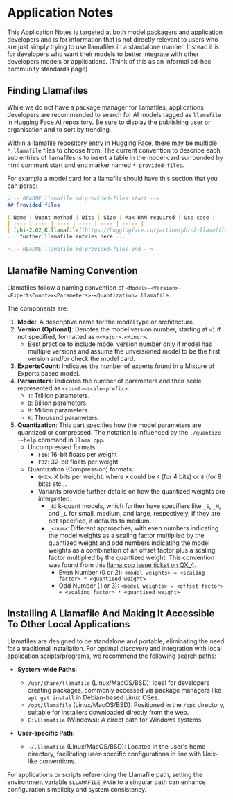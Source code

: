 # Application Notes

This Application Notes is targeted at both model packagers and application developers and is for information that is not directly relevant to users who are just simply trying to use llamafiles in a standalone manner. Instead it is for developers who want their models to better integrate with other developers models or applications. (Think of this as an informal ad-hoc community standards page)

## Finding Llamafiles

While we do not have a package manager for llamafiles, applications developers are recommended
to search for AI models tagged as `llamafile` in Hugging Face AI repository.
Be sure to display the publishing user or organisation and to sort by trending.

Within a llamafile repository entry in Hugging Face, there may be multiple `*.llamafile` files
to choose from. The current convention to describe each sub entries of llamafiles is to 
insert a table in the model card surrounded by html comment start and end marker named `*-provided-files`.

For example a model card for a llamafile should have this section that you can parse:

```markdown
<!-- README_llamafile.md-provided-files start -->
## Provided files

| Name | Quant method | Bits | Size | Max RAM required | Use case |
| ---- | ---- | ---- | ---- | ---- | ----- |
| [phi-2.Q2_K.llamafile](https://huggingface.co/jartine/phi-2-llamafile/blob/main/phi-2.Q2_K.llamafile) | Q2_K | 2 | 1.17 GB| 3.67 GB | smallest, significant quality loss - not recommended for most purposes |
... further llamafile entries here ...

<!-- README_llamafile.md-provided-files end -->
```

## Llamafile Naming Convention

Llamafiles follow a naming convention of `<Model>-<Version>-<ExpertsCount>x<Parameters>-<Quantization>.llamafile`.

The components are:
1. **Model**: A descriptive name for the model type or architecture.
2. **Version (Optional)**: Denotes the model version number, starting at `v1` if not specified, formatted as `v<Major>.<Minor>`.
    - Best practice to include model version number only if model has multiple versions and assume the unversioned model to be the first version and/or check the model card.
3. **ExpertsCount**: Indicates the number of experts found in a Mixture of Experts based model.
4. **Parameters**: Indicates the number of parameters and their scale, represented as `<count><scale-prefix>`:
    - `T`: Trillion parameters.
    - `B`: Billion parameters.
    - `M`: Million parameters.
    - `K`: Thousand parameters.
5. **Quantization**: This part specifies how the model parameters are quantized or compressed. The notation is influenced by the `./quantize --help` command in `llama.cpp`.
   - Uncompressed formats:
     - `F16`: 16-bit floats per weight
     - `F32`: 32-bit floats per weight
   - Quantization (Compression) formats:
     - `Q<X>`: X bits per weight, where `X` could be `4` (for 4 bits) or `8` (for 8 bits) etc...
     - Variants provide further details on how the quantized weights are interpreted:
       - `_K`: k-quant models, which further have specifiers like `_S`, `_M`, and `_L` for small, medium, and large, respectively, if they are not specified, it defaults to medium.
       - `_<num>`: Different approaches, with even numbers indicating the model weights as a scaling factor multiplied by the quantized weight and odd numbers indicating the model weights as a combination of an offset factor plus a scaling factor multiplied by the quantized weight. This convention was found from this [llama.cpp issue ticket on QX_4](https://github.com/ggerganov/llama.cpp/issues/1240).
            - Even Number (0 or 2): `<model weights> = <scaling factor> * <quantised weight>`
            - Odd Number (1 or 3): `<model weights> = <offset factor> + <scaling factor> * <quantised weight>`


## Installing A Llamafile And Making It Accessible To Other Local Applications

Llamafiles are designed to be standalone and portable, eliminating the need for a traditional installation. For optimal discovery and integration with local application scripts/programs, we recommend the following search paths:

- **System-wide Paths**:
    - `/usr/share/llamafile` (Linux/MacOS/BSD): Ideal for developers creating packages, commonly accessed via package managers like `apt get install` in Debian-based Linux OSes.
    - `/opt/llamafile` (Linux/MacOS/BSD): Positioned in the `/opt` directory, suitable for installers downloaded directly from the web.
    - `C:\llamafile` (Windows): A direct path for Windows systems.

- **User-specific Path**:
    - `~/.llamafile` (Linux/MacOS/BSD): Located in the user's home directory, facilitating user-specific configurations in line with Unix-like conventions.

For applications or scripts referencing the Llamafile path, setting the environment variable `$LLAMAFILE_PATH` to a singular path can enhance configuration simplicity and system consistency.
